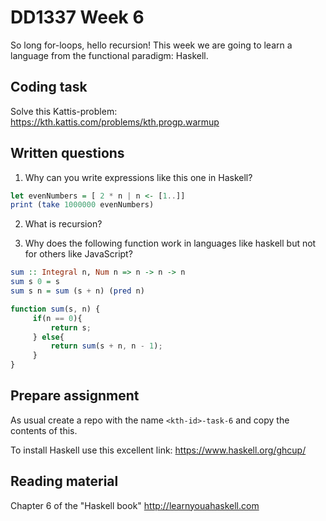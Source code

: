 # DD1337 Week 6

So long for-loops, hello recursion!
This week we are going to learn a language from the functional paradigm: Haskell.

## Coding task
Solve this Kattis-problem:
https://kth.kattis.com/problems/kth.progp.warmup


## Written questions

1. Why can you write expressions like this one in Haskell?
```haskell
let evenNumbers = [ 2 * n | n <- [1..]]
print (take 1000000 evenNumbers)
```

2. What is recursion?


3. Why does the following function work in languages like haskell but not for others like JavaScript? 
```haskell
sum :: Integral n, Num n => n -> n -> n
sum s 0 = s
sum s n = sum (s + n) (pred n)
```

```javascript
function sum(s, n) {
     if(n == 0){
         return s;
     } else{
         return sum(s + n, n - 1);
     }
}
```
## Prepare assignment
As usual create a repo with the name `<kth-id>-task-6` and copy the contents of this. 

To install Haskell use this excellent link: https://www.haskell.org/ghcup/ 

## Reading material
Chapter 6 of the "Haskell book" 
http://learnyouahaskell.com